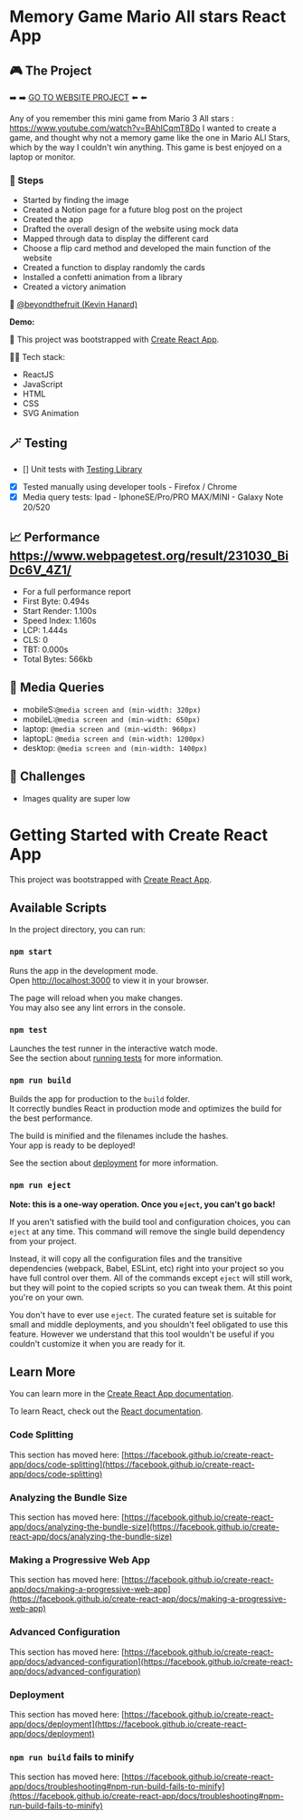 # Memory Game Mario All stars React App

## 🎮 The Project

➡️ ➡️ [GO TO WEBSITE PROJECT]() ⬅️ ⬅️

Any of you remember this mini game from Mario 3 All stars : https://www.youtube.com/watch?v=BAhICqmT8Do
I wanted to create a game, and thought why not a memory game like the one in Mario ALl Stars, which by the way I couldn't win anything.
This game is best enjoyed on a laptop or monitor.

### 👟 Steps

- Started by finding the image
- Created a Notion page for a future blog post on the project
- Created the app
- Drafted the overall design of the website using mock data
- Mapped through data to display the different card
- Choose a flip card method and developed the main function of the website
- Created a function to display randomly the cards
- Installed a confetti animation from a library
- Created a victory animation

🍐 [@beyondthefruit (Kevin Hanard)](https://github.com/beyondthefruit)

**Demo:**

🚀 This project was bootstrapped with [Create React App](https://github.com/facebook/create-react-app).

🧚🏻 Tech stack:

- ReactJS
- JavaScript
- HTML
- CSS
- SVG Animation

## 🪄 Testing

- [] Unit tests with [Testing Library](https://testing-library.com/)
- [x] Tested manually using developer tools - Firefox / Chrome
- [x] Media query tests: Ipad - IphoneSE/Pro/PRO MAX/MINI - Galaxy Note 20/520

## 📈 Performance https://www.webpagetest.org/result/231030_BiDc6V_4Z1/

- For a full performance report
- First Byte: 0.494s
- Start Render: 1.100s
- Speed Index: 1.160s
- LCP: 1.444s
- CLS: 0
- TBT: 0.000s
- Total Bytes: 566kb

## 📱 Media Queries

- mobileS:`@media screen and (min-width: 320px)`
- mobileL:`@media screen and (min-width: 650px)`
- laptop: `@media screen and (min-width: 960px)`
- laptopL: `@media screen and (min-width: 1200px)`
- desktop: `@media screen and (min-width: 1400px)`

## 🌵 Challenges

- Images quality are super low

# Getting Started with Create React App

This project was bootstrapped with [Create React App](https://github.com/facebook/create-react-app).

## Available Scripts

In the project directory, you can run:

### `npm start`

Runs the app in the development mode.\
Open [http://localhost:3000](http://localhost:3000) to view it in your browser.

The page will reload when you make changes.\
You may also see any lint errors in the console.

### `npm test`

Launches the test runner in the interactive watch mode.\
See the section about [running tests](https://facebook.github.io/create-react-app/docs/running-tests) for more information.

### `npm run build`

Builds the app for production to the `build` folder.\
It correctly bundles React in production mode and optimizes the build for the best performance.

The build is minified and the filenames include the hashes.\
Your app is ready to be deployed!

See the section about [deployment](https://facebook.github.io/create-react-app/docs/deployment) for more information.

### `npm run eject`

**Note: this is a one-way operation. Once you `eject`, you can't go back!**

If you aren't satisfied with the build tool and configuration choices, you can `eject` at any time. This command will remove the single build dependency from your project.

Instead, it will copy all the configuration files and the transitive dependencies (webpack, Babel, ESLint, etc) right into your project so you have full control over them. All of the commands except `eject` will still work, but they will point to the copied scripts so you can tweak them. At this point you're on your own.

You don't have to ever use `eject`. The curated feature set is suitable for small and middle deployments, and you shouldn't feel obligated to use this feature. However we understand that this tool wouldn't be useful if you couldn't customize it when you are ready for it.

## Learn More

You can learn more in the [Create React App documentation](https://facebook.github.io/create-react-app/docs/getting-started).

To learn React, check out the [React documentation](https://reactjs.org/).

### Code Splitting

This section has moved here: [https://facebook.github.io/create-react-app/docs/code-splitting](https://facebook.github.io/create-react-app/docs/code-splitting)

### Analyzing the Bundle Size

This section has moved here: [https://facebook.github.io/create-react-app/docs/analyzing-the-bundle-size](https://facebook.github.io/create-react-app/docs/analyzing-the-bundle-size)

### Making a Progressive Web App

This section has moved here: [https://facebook.github.io/create-react-app/docs/making-a-progressive-web-app](https://facebook.github.io/create-react-app/docs/making-a-progressive-web-app)

### Advanced Configuration

This section has moved here: [https://facebook.github.io/create-react-app/docs/advanced-configuration](https://facebook.github.io/create-react-app/docs/advanced-configuration)

### Deployment

This section has moved here: [https://facebook.github.io/create-react-app/docs/deployment](https://facebook.github.io/create-react-app/docs/deployment)

### `npm run build` fails to minify

This section has moved here: [https://facebook.github.io/create-react-app/docs/troubleshooting#npm-run-build-fails-to-minify](https://facebook.github.io/create-react-app/docs/troubleshooting#npm-run-build-fails-to-minify)
